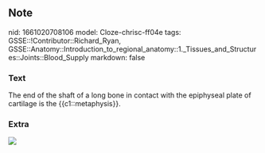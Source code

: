 ## Note
nid: 1661020708106
model: Cloze-chrisc-ff04e
tags: GSSE::!Contributor::Richard_Ryan, GSSE::Anatomy::Introduction_to_regional_anatomy::1._Tissues_and_Structures::Joints::Blood_Supply
markdown: false

### Text
<div class='toggle'>
  The end of the shaft of a long bone in contact with the
  epiphyseal plate of cartilage is the {{c1::metaphysis}}.
</div>

### Extra
<img src= 
"Difference-Between-Epiphysis-and-Diaphysis-fig-1-627x1024.jpg">
